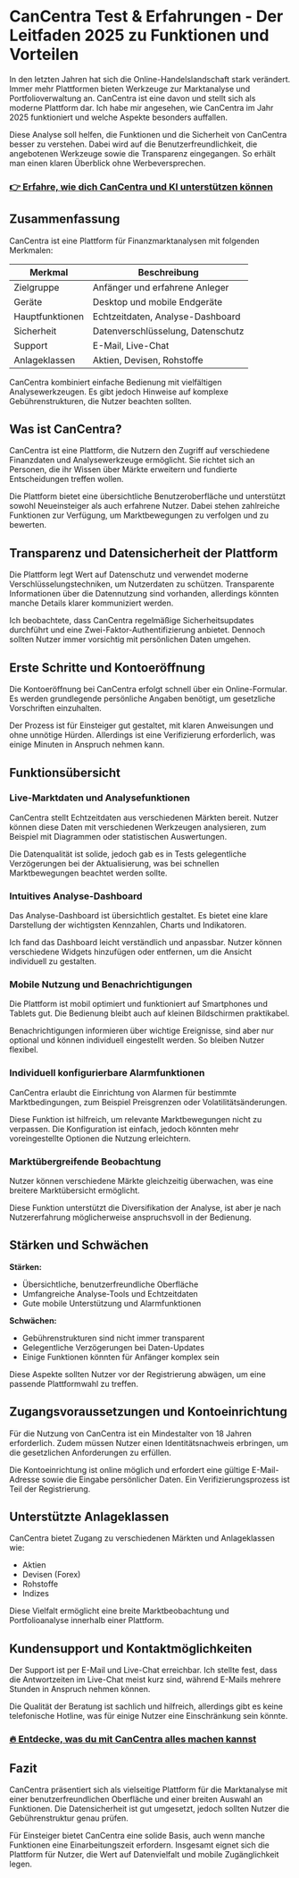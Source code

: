 # CanCentra Test & Erfahrungen - Der Leitfaden 2025 zu Funktionen und Vorteilen
   
In den letzten Jahren hat sich die Online-Handelslandschaft stark verändert. Immer mehr Plattformen bieten Werkzeuge zur Marktanalyse und Portfolioverwaltung an. CanCentra ist eine davon und stellt sich als moderne Plattform dar. Ich habe mir angesehen, wie CanCentra im Jahr 2025 funktioniert und welche Aspekte besonders auffallen.

Diese Analyse soll helfen, die Funktionen und die Sicherheit von CanCentra besser zu verstehen. Dabei wird auf die Benutzerfreundlichkeit, die angebotenen Werkzeuge sowie die Transparenz eingegangen. So erhält man einen klaren Überblick ohne Werbeversprechen.

### [👉 Erfahre, wie dich CanCentra und KI unterstützen können](https://tinyurl.com/29n4ojww)
## Zusammenfassung  
CanCentra ist eine Plattform für Finanzmarktanalysen mit folgenden Merkmalen:

| Merkmal                  | Beschreibung                            |
|--------------------------|---------------------------------------|
| Zielgruppe               | Anfänger und erfahrene Anleger        |
| Geräte                   | Desktop und mobile Endgeräte           |
| Hauptfunktionen          | Echtzeitdaten, Analyse-Dashboard      |
| Sicherheit               | Datenverschlüsselung, Datenschutz     |
| Support                  | E-Mail, Live-Chat                      |
| Anlageklassen            | Aktien, Devisen, Rohstoffe             |

CanCentra kombiniert einfache Bedienung mit vielfältigen Analysewerkzeugen. Es gibt jedoch Hinweise auf komplexe Gebührenstrukturen, die Nutzer beachten sollten.

## Was ist CanCentra?  
CanCentra ist eine Plattform, die Nutzern den Zugriff auf verschiedene Finanzdaten und Analysewerkzeuge ermöglicht. Sie richtet sich an Personen, die ihr Wissen über Märkte erweitern und fundierte Entscheidungen treffen wollen.

Die Plattform bietet eine übersichtliche Benutzeroberfläche und unterstützt sowohl Neueinsteiger als auch erfahrene Nutzer. Dabei stehen zahlreiche Funktionen zur Verfügung, um Marktbewegungen zu verfolgen und zu bewerten.

## Transparenz und Datensicherheit der Plattform  
Die Plattform legt Wert auf Datenschutz und verwendet moderne Verschlüsselungstechniken, um Nutzerdaten zu schützen. Transparente Informationen über die Datennutzung sind vorhanden, allerdings könnten manche Details klarer kommuniziert werden.

Ich beobachtete, dass CanCentra regelmäßige Sicherheitsupdates durchführt und eine Zwei-Faktor-Authentifizierung anbietet. Dennoch sollten Nutzer immer vorsichtig mit persönlichen Daten umgehen.

## Erste Schritte und Kontoeröffnung  
Die Kontoeröffnung bei CanCentra erfolgt schnell über ein Online-Formular. Es werden grundlegende persönliche Angaben benötigt, um gesetzliche Vorschriften einzuhalten.

Der Prozess ist für Einsteiger gut gestaltet, mit klaren Anweisungen und ohne unnötige Hürden. Allerdings ist eine Verifizierung erforderlich, was einige Minuten in Anspruch nehmen kann.

## Funktionsübersicht  

### Live-Marktdaten und Analysefunktionen  
CanCentra stellt Echtzeitdaten aus verschiedenen Märkten bereit. Nutzer können diese Daten mit verschiedenen Werkzeugen analysieren, zum Beispiel mit Diagrammen oder statistischen Auswertungen.

Die Datenqualität ist solide, jedoch gab es in Tests gelegentliche Verzögerungen bei der Aktualisierung, was bei schnellen Marktbewegungen beachtet werden sollte.

### Intuitives Analyse-Dashboard  
Das Analyse-Dashboard ist übersichtlich gestaltet. Es bietet eine klare Darstellung der wichtigsten Kennzahlen, Charts und Indikatoren.

Ich fand das Dashboard leicht verständlich und anpassbar. Nutzer können verschiedene Widgets hinzufügen oder entfernen, um die Ansicht individuell zu gestalten.

### Mobile Nutzung und Benachrichtigungen  
Die Plattform ist mobil optimiert und funktioniert auf Smartphones und Tablets gut. Die Bedienung bleibt auch auf kleinen Bildschirmen praktikabel.

Benachrichtigungen informieren über wichtige Ereignisse, sind aber nur optional und können individuell eingestellt werden. So bleiben Nutzer flexibel.

### Individuell konfigurierbare Alarmfunktionen  
CanCentra erlaubt die Einrichtung von Alarmen für bestimmte Marktbedingungen, zum Beispiel Preisgrenzen oder Volatilitätsänderungen.

Diese Funktion ist hilfreich, um relevante Marktbewegungen nicht zu verpassen. Die Konfiguration ist einfach, jedoch könnten mehr voreingestellte Optionen die Nutzung erleichtern.

### Marktübergreifende Beobachtung  
Nutzer können verschiedene Märkte gleichzeitig überwachen, was eine breitere Marktübersicht ermöglicht.

Diese Funktion unterstützt die Diversifikation der Analyse, ist aber je nach Nutzererfahrung möglicherweise anspruchsvoll in der Bedienung.

## Stärken und Schwächen  
**Stärken:**

- Übersichtliche, benutzerfreundliche Oberfläche  
- Umfangreiche Analyse-Tools und Echtzeitdaten  
- Gute mobile Unterstützung und Alarmfunktionen  

**Schwächen:**

- Gebührenstrukturen sind nicht immer transparent  
- Gelegentliche Verzögerungen bei Daten-Updates  
- Einige Funktionen könnten für Anfänger komplex sein  

Diese Aspekte sollten Nutzer vor der Registrierung abwägen, um eine passende Plattformwahl zu treffen.

## Zugangsvoraussetzungen und Kontoeinrichtung  
Für die Nutzung von CanCentra ist ein Mindestalter von 18 Jahren erforderlich. Zudem müssen Nutzer einen Identitätsnachweis erbringen, um die gesetzlichen Anforderungen zu erfüllen.

Die Kontoeinrichtung ist online möglich und erfordert eine gültige E-Mail-Adresse sowie die Eingabe persönlicher Daten. Ein Verifizierungsprozess ist Teil der Registrierung.

## Unterstützte Anlageklassen  
CanCentra bietet Zugang zu verschiedenen Märkten und Anlageklassen wie:

- Aktien  
- Devisen (Forex)  
- Rohstoffe  
- Indizes  

Diese Vielfalt ermöglicht eine breite Marktbeobachtung und Portfolioanalyse innerhalb einer Plattform.

## Kundensupport und Kontaktmöglichkeiten  
Der Support ist per E-Mail und Live-Chat erreichbar. Ich stellte fest, dass die Antwortzeiten im Live-Chat meist kurz sind, während E-Mails mehrere Stunden in Anspruch nehmen können.

Die Qualität der Beratung ist sachlich und hilfreich, allerdings gibt es keine telefonische Hotline, was für einige Nutzer eine Einschränkung sein könnte.

### [🔥 Entdecke, was du mit CanCentra alles machen kannst](https://tinyurl.com/29n4ojww)
## Fazit  
CanCentra präsentiert sich als vielseitige Plattform für die Marktanalyse mit einer benutzerfreundlichen Oberfläche und einer breiten Auswahl an Funktionen. Die Datensicherheit ist gut umgesetzt, jedoch sollten Nutzer die Gebührenstruktur genau prüfen.

Für Einsteiger bietet CanCentra eine solide Basis, auch wenn manche Funktionen eine Einarbeitungszeit erfordern. Insgesamt eignet sich die Plattform für Nutzer, die Wert auf Datenvielfalt und mobile Zugänglichkeit legen.